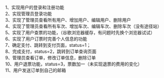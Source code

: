 1、实现用户的登录和注册功能  
2、实现管理员登录功能  
3、实现了管理员查看所有用户、增加用户、编辑用户、删除用户  
4、实现了管理员查看所有车次、增加车次、编辑车次、删除车次（没有途径站）  
5、实现了用户查票的功能，（谷歌浏览器缓存，有问题时先换个浏览器试试）  
6、实现了用户订票时完善个人信息的功能  
7、确定支付、跳转到支付页面，status=1；  
8、完成支付，status=2，跳转到订单查询页面  
9、管理员查看订单，修改订单信息，删除订单  
10、用户退票功能，status=3，票数加一（未实现退票的费用的变化）  
11、用户发送订单到自己的邮箱